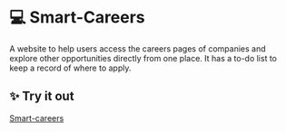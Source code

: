 # 💻 Smart-Careers
A website to help users access the careers pages of companies and explore other opportunities directly from one place. It has a to-do list to keep a record of where to apply.

## ✨ Try it out
[Smart-careers](https://tinniaru3005.github.io/Smart-Careers/)
